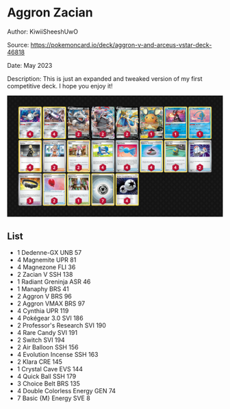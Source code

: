 # Aggron Zacian

Author: KiwiiSheeshUwO

Source: <https://pokemoncard.io/deck/aggron-v-and-arceus-vstar-deck-46818>

Date: May 2023

Description: This is just an expanded and tweaked version of my first competitive deck. I hope you enjoy it!

![decklist](../../images/SVI/Aggron%20Zacian/1-%20Aggron%20Zacian.png)

## List

* 1 Dedenne-GX UNB 57
* 4 Magnemite UPR 81
* 4 Magnezone FLI 36
* 2 Zacian V SSH 138
* 1 Radiant Greninja ASR 46
* 1 Manaphy BRS 41
* 2 Aggron V BRS 96
* 2 Aggron VMAX BRS 97
* 4 Cynthia UPR 119
* 4 Pokégear 3.0 SVI 186
* 2 Professor's Research SVI 190
* 4 Rare Candy SVI 191
* 2 Switch SVI 194
* 2 Air Balloon SSH 156
* 4 Evolution Incense SSH 163
* 2 Klara CRE 145
* 1 Crystal Cave EVS 144
* 4 Quick Ball SSH 179
* 3 Choice Belt BRS 135
* 4 Double Colorless Energy GEN 74
* 7 Basic {M} Energy SVE 8
